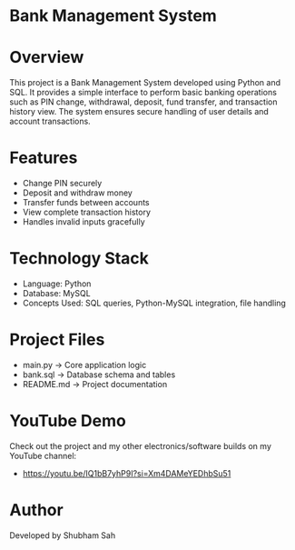 # Bank Management System
# Overview
This project is a Bank Management System developed using Python and SQL.
It provides a simple interface to perform basic banking operations such as PIN change, withdrawal, deposit, fund transfer, and transaction history view.
The system ensures secure handling of user details and account transactions.

# Features
- Change PIN securely
- Deposit and withdraw money
- Transfer funds between accounts
- View complete transaction history
- Handles invalid inputs gracefully

# Technology Stack
- Language: Python
- Database: MySQL
- Concepts Used: SQL queries, Python-MySQL integration, file handling

# Project Files
- main.py → Core application logic
- bank.sql → Database schema and tables
- README.md → Project documentation

# YouTube Demo
Check out the project and my other electronics/software builds on my YouTube channel:
- https://youtu.be/IQ1bB7yhP9I?si=Xm4DAMeYEDhbSu51

# Author
Developed by Shubham Sah
